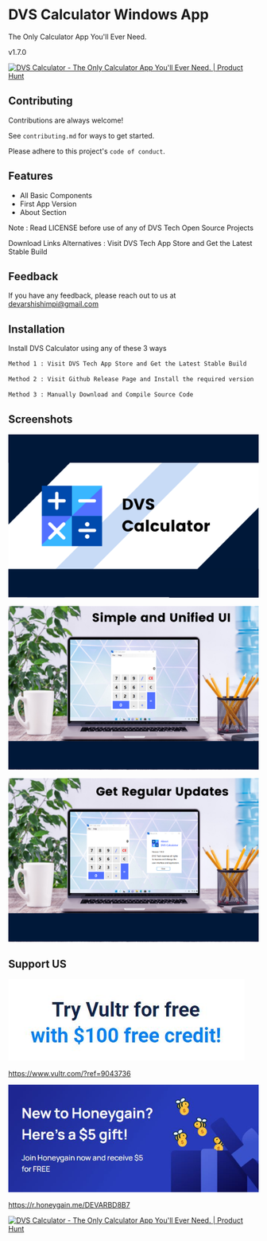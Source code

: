 # DVS Calculator Windows App

The Only Calculator App You'll Ever Need.

v1.7.0

<a href="https://www.producthunt.com/posts/dvs-calculator?utm_source=badge-featured&utm_medium=badge&utm_souce=badge-dvs&#0045;calculator" target="_blank"><img src="https://api.producthunt.com/widgets/embed-image/v1/featured.svg?post_id=352088&theme=light" alt="DVS&#0032;Calculator - The&#0032;Only&#0032;Calculator&#0032;App&#0032;You&#0039;ll&#0032;Ever&#0032;Need&#0046; | Product Hunt" style="width: 250px; height: 54px;" width="250" height="54" /></a>

## Contributing

Contributions are always welcome!

See `contributing.md` for ways to get started.

Please adhere to this project's `code of conduct`.


## Features

- All Basic Components
- First App Version
- About Section

Note : Read LICENSE before use of any of DVS Tech Open Source Projects

Download Links Alternatives : Visit DVS Tech App Store and Get the Latest Stable Build

## Feedback

If you have any feedback, please reach out to us at devarshishimpi@gmail.com

## Installation

Install DVS Calculator using any of these 3 ways

```bash
Method 1 : Visit DVS Tech App Store and Get the Latest Stable Build
```

```bash
Method 2 : Visit Github Release Page and Install the required version
```

```bash
Method 3 : Manually Download and Compile Source Code
```
    
## Screenshots

![App Screenshot](1.png)

![App Screenshot](2.png)

![App Screenshot](3.png)


## Support US

![Vultr Trial](vultr-try.JPG)

https://www.vultr.com/?ref=9043736

![Honeygain Trial](honeygain-try.JPG)

https://r.honeygain.me/DEVARBD8B7

<a href="https://www.producthunt.com/posts/dvs-calculator?utm_source=badge-featured&utm_medium=badge&utm_souce=badge-dvs&#0045;calculator" target="_blank"><img src="https://api.producthunt.com/widgets/embed-image/v1/featured.svg?post_id=352088&theme=light" alt="DVS&#0032;Calculator - The&#0032;Only&#0032;Calculator&#0032;App&#0032;You&#0039;ll&#0032;Ever&#0032;Need&#0046; | Product Hunt" style="width: 250px; height: 54px;" width="250" height="54" /></a>
